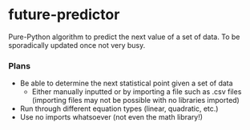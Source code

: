 # future-predictor
Pure-Python algorithm to predict the next value of a set of data. To be sporadically updated once not very busy.
### Plans
- Be able to determine the next statistical point given a set of data
  - Either manually inputted or by importing a file such as .csv files (importing files may not be possible with no libraries imported)
- Run through different equation types (linear, quadratic, etc.)
- Use no imports whatsoever (not even the math library!)
